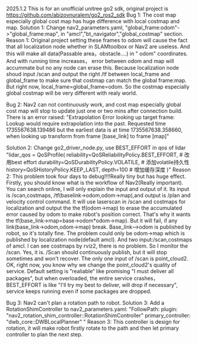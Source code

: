 2025.1.2
This is for an unofficial unitree go2 sdk, original project is https://github.com/abizovnuralem/go2_ros2_sdk
Bug 1:
  The cost map especially global cost map has huge difference with local costmap and map.
Solution 1:
  Change nav2_parameters.yaml, "global_frame:odom"->"global_frame:map", in "amcl","bt_navigator","global_costmap" section.
Reason 1: 
  Original project setting these frames to odom will cause the fact that all localization node whether in SLAMtoolbox or Nav2 are useless. And this will make all data(Passable area，obstacle....) in " odom" coordinates. And with running time increases， error between odom and map will accummate but no any node can erase this. Because localization node shoud input /scan and output the right /tf between local_frame and global_frame to make sure that costmap can match the global frame:map. But right now, local_frame=global_frame=odom. So the costmap especially global costmap will be very different with realy world.
  
Bug 2:
  Nav2 can not continuously work, and cost map especially global cost map will stop to update just one or two mins after connection build. There is an error raised:
  "Extrapolation Error looking up target frame: Lookup would require extrapolation into the past. Requested time 1735567638.139486 but the earliest data is at time 1735567638.358660, when looking up transform from frame [base_link] to frame [map]"
  
Solution 2:
  Change go2_driver_node.py, use BEST_EFFORT in qos of lidar
"lidar_qos = QoSProfile(
    reliability=QoSReliabilityPolicy.BEST_EFFORT,  # 改用best effort
    durability=QoSDurabilityPolicy.VOLATILE,       # 添加volatile持久性
    history=QoSHistoryPolicy.KEEP_LAST,
    depth=100                                      # 增加缓存深度
)"
Reason 2:
  This problem took four days to debug!!!!Really tiny but has huge effect. Firstly, you should know what is the workflow of Nav2(Really important). You can search online, I will only explain the input and output of it. Its input is /scan,costmaps, /tf(baselink->odom,odom->map),and output is /plan and velocity control command.  It will use laserscan in /scan and costmaps for localization and output the the tf(odom->map) to erase the accumulated error caused by odom to make robot's position correct. That's why it wants the tf(base_link->map=base->odom*odom->map). 
  But it will fail, if any link(base_link->odom,odom->map) break. Base_link-->odom is published by robot, so it's totally fine. The problem could only be odom->map which is published by localization node(default amcl). 
  And two input:/scan,costmaps of amcl. I can see costmaps by rviz2, there is no problem. So I monitor the /scan. Yes, it is.
  /Scan should continuously publish, but it will stop sometimes and won't recover. The only one input of /scan is point_cloud2.
  OK, right now, you know why we change the point_cloud2's quality of service. Default setting is ”realiable“ like promising "I must deliver all packages", but when overloaded, the entire service crashes，BEST_EFFORT is like "I'll try my best to deliver, will drop if necessary", service keeps running even if some packages are dropped.






  
Bug 3: Nav2 can't plan a rotation path to robot.
Solution 3:
  Add a RotationShimController to nav2_parameters.yaml:
  "FollowPath:
      plugin: "nav2_rotation_shim_controller::RotationShimController"
      primary_controller: "dwb_core::DWBLocalPlanner"
  "
Reason 3:
  This controller is design for rotation, it will make robot firstly rotate to the path and then let primary controller to plan the next step.

  
       
  
  



